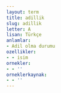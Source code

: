 ```yaml
---
layout: term
title: adillik
slug: adillik
letter: A
lisan: Türkçe
anlamlar:
- Adil olma durumu
ozellikler:
- - isim
ornekler:
- - ''
orneklerkaynak:
- - ''
---
```

